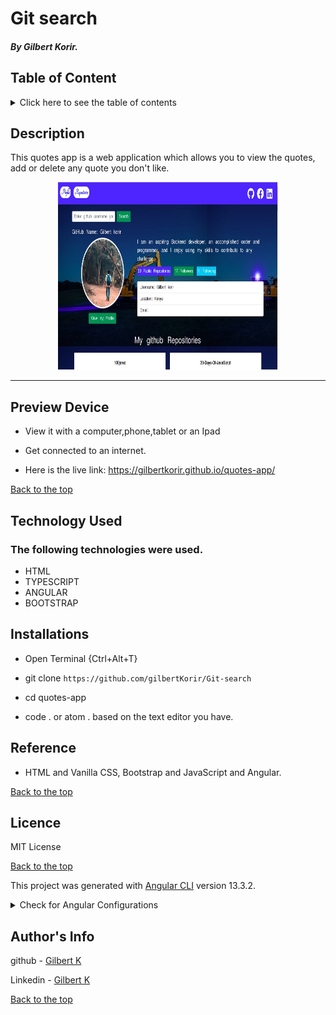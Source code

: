 # Git search

##### By Gilbert Korir.

## Table of Content

<details>
  <summary> Click here to see the table of contents</summary>

+ [Description](#description)
+ [Preview Device](#Preview)
+ [Technology Used](#technology-used)
+ [Reference](#reference)
+ [Licence](#licence)
+ [Authors Info](#author-Info)
</details>

## Description

<p>This quotes app is a web application which allows you to view the quotes, add or delete any quote you don't like.</p>

<p align="center"><img src="https://github.com/gilbertKorir/Git-search/blob/master/src/assets/bg.jpg" height="300px" width = "70%"> </p>
  
 ---

## Preview Device

* View it with a computer,phone,tablet or an Ipad

* Get connected to an internet.
  
* Here is the live link: https://gilbertkorir.github.io/quotes-app/

[Back to the top](#git-search)

## Technology Used

### The following technologies were used.

* HTML
* TYPESCRIPT
* ANGULAR
* BOOTSTRAP

## Installations

* Open Terminal {Ctrl+Alt+T}

* git clone `https://github.com/gilbertKorir/Git-search`

* cd quotes-app

* code . or atom . based on the text editor you have.

## Reference

* HTML and Vanilla CSS, Bootstrap and JavaScript and Angular.

[Back to the top](#git-search)

## Licence
MIT License

[Back to the top](#git-search)

This project was generated with [Angular CLI](https://github.com/angular/angular-cli) version 13.3.2.

<details>
<summary>Check for Angular Configurations</summary>
## Development server

Run `ng serve` for a dev server. Navigate to `http://localhost:4200/`. The application will automatically reload if you change any of the source files.

## Code scaffolding

Run `ng generate component component-name` to generate a new component. You can also use `ng generate directive|pipe|service|class|guard|interface|enum|module`.

## Build

Run `ng build` to build the project. The build artifacts will be stored in the `dist/` directory.

## Running unit tests

Run `ng test` to execute the unit tests via [Karma](https://karma-runner.github.io).

## Running end-to-end tests

Run `ng e2e` to execute the end-to-end tests via a platform of your choice. To use this command, you need to first add a package that implements end-to-end testing capabilities.

## Further help

To get more help on the Angular CLI use `ng help` or go check out the [Angular CLI Overview and Command Reference](https://angular.io/cli) page.
</details>


## Author's Info
github - [Gilbert K](https://github.com/gilbertKorir)

Linkedin - [Gilbert K](https://www.linkedin.com/public-profile/settings)


[Back to the top](#git-search)